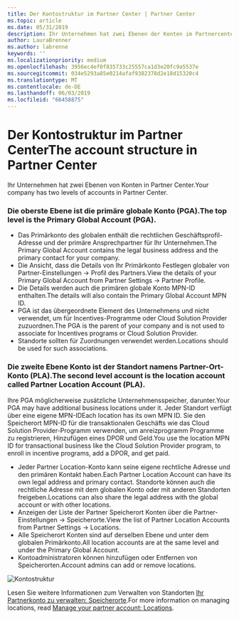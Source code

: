 ```yaml
---
title: Der Kontostruktur im Partner Center | Partner Center
ms.topic: article
ms.date: 05/31/2019
description: Ihr Unternehmen hat zwei Ebenen der Konten im Partnercenter an.
author: LauraBrenner
ms.author: labrenne
keywords: ''
ms.localizationpriority: medium
ms.openlocfilehash: 3956ec4ef0f835733c25557ca1d3e20fc9a5537e
ms.sourcegitcommit: 034e5293a85e0214afaf9382378d2e18d15320c4
ms.translationtype: MT
ms.contentlocale: de-DE
ms.lasthandoff: 06/03/2019
ms.locfileid: "66458875"
---
```

# <a name="the-account-structure-in-partner-center"></a><span data-ttu-id="03e8b-103">Der Kontostruktur im Partner Center</span><span class="sxs-lookup"><span data-stu-id="03e8b-103">The account structure in Partner Center</span></span>

<span data-ttu-id="03e8b-104">Ihr Unternehmen hat zwei Ebenen von Konten in Partner Center.</span><span class="sxs-lookup"><span data-stu-id="03e8b-104">Your company has two levels of accounts in Partner Center.</span></span> 

### <a name="the-top-level-is-the-primary-global-account-pga"></a><span data-ttu-id="03e8b-105">Die oberste Ebene ist die primäre globale Konto (PGA).</span><span class="sxs-lookup"><span data-stu-id="03e8b-105">The top level is the Primary Global Account (PGA).</span></span>

- <span data-ttu-id="03e8b-106">Das Primärkonto des globalen enthält die rechtlichen Geschäftsprofil-Adresse und der primäre Ansprechpartner für Ihr Unternehmen.</span><span class="sxs-lookup"><span data-stu-id="03e8b-106">The Primary Global Account contains the legal business address and the primary contact for your company.</span></span> 
- <span data-ttu-id="03e8b-107">Die Ansicht, dass die Details von Ihr Primärkonto Festlegen globaler von Partner-Einstellungen -> Profil des Partners.</span><span class="sxs-lookup"><span data-stu-id="03e8b-107">View the details of your Primary Global Account from Partner Settings -> Partner Profile.</span></span>
- <span data-ttu-id="03e8b-108">Die Details werden auch die primären globale Konto MPN-ID enthalten.</span><span class="sxs-lookup"><span data-stu-id="03e8b-108">The details will also contain the Primary Global Account MPN ID.</span></span> 
- <span data-ttu-id="03e8b-109">PGA ist das übergeordnete Element des Unternehmens und nicht verwendet, um für Incentives-Programme oder Cloud Solution Provider zuzuordnen.</span><span class="sxs-lookup"><span data-stu-id="03e8b-109">The PGA is the parent of your company and is not used to associate for Incentives programs or Cloud Solution Provider.</span></span> 
- <span data-ttu-id="03e8b-110">Standorte sollten für Zuordnungen verwendet werden.</span><span class="sxs-lookup"><span data-stu-id="03e8b-110">Locations should be used for such associations.</span></span>

### <a name="the-second-level-account-is-the-location-account-called-partner-location-account-pla"></a><span data-ttu-id="03e8b-111">Die zweite Ebene Konto ist der Standort namens Partner-Ort-Konto (PLA).</span><span class="sxs-lookup"><span data-stu-id="03e8b-111">The second level account is the location account called Partner Location Account (PLA).</span></span>

<span data-ttu-id="03e8b-112">Ihre PGA möglicherweise zusätzliche Unternehmensspeicher, darunter.</span><span class="sxs-lookup"><span data-stu-id="03e8b-112">Your PGA may have additional business locations under it.</span></span> <span data-ttu-id="03e8b-113">Jeder Standort verfügt über eine eigene MPN-ID</span><span class="sxs-lookup"><span data-stu-id="03e8b-113">Each location has its own MPN ID.</span></span>  <span data-ttu-id="03e8b-114">Sie den Speicherort MPN-ID für die transaktionalen Geschäfts wie das Cloud Solution Provider-Programm verwenden, um anreizprogramm Programme zu registrieren, Hinzufügen eines DPOR und Geld.</span><span class="sxs-lookup"><span data-stu-id="03e8b-114">You use the location MPN ID for transactional business like the Cloud Solution Provider program, to enroll in incentive programs, add a DPOR, and get paid.</span></span> 

- <span data-ttu-id="03e8b-115">Jeder Partner Location-Konto kann seine eigene rechtliche Adresse und den primären Kontakt haben.</span><span class="sxs-lookup"><span data-stu-id="03e8b-115">Each Partner Location Account can have its own legal address and primary contact.</span></span> <span data-ttu-id="03e8b-116">Standorte können auch die rechtliche Adresse mit dem globalen Konto oder mit anderen Standorten freigeben.</span><span class="sxs-lookup"><span data-stu-id="03e8b-116">Locations can also share the legal address with the global account or with other locations.</span></span>
- <span data-ttu-id="03e8b-117">Anzeigen der Liste der Partner Speicherort Konten über die Partner-Einstellungen -> Speicherorte.</span><span class="sxs-lookup"><span data-stu-id="03e8b-117">View the list of Partner Location Accounts from Partner Settings -> Locations.</span></span>
- <span data-ttu-id="03e8b-118">Alle Speicherort Konten sind auf derselben Ebene und unter dem globalen Primärkonto.</span><span class="sxs-lookup"><span data-stu-id="03e8b-118">All location accounts are at the same level and under the Primary Global Account.</span></span>
- <span data-ttu-id="03e8b-119">Kontoadministratoren können hinzufügen oder Entfernen von Speicherorten.</span><span class="sxs-lookup"><span data-stu-id="03e8b-119">Account admins can add or remove locations.</span></span>

![Kontostruktur](images/accountstructure.png)

<span data-ttu-id="03e8b-121">Lesen Sie weitere Informationen zum Verwalten von Standorten [Ihr Partnerkonto zu verwalten: Speicherorte](manage-locations.md).</span><span class="sxs-lookup"><span data-stu-id="03e8b-121">For more information on managing locations, read [Manage your partner account: Locations](manage-locations.md).</span></span> 




















